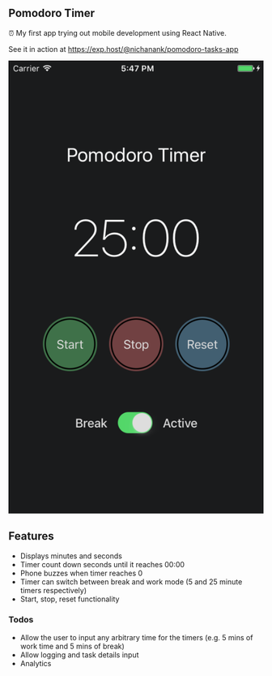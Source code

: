 ## Pomodoro Timer

⏰ My first app trying out mobile development using React Native.

See it in action at https://exp.host/@nichanank/pomodoro-tasks-app

![screenshot](app-screenshot.jpg)

## Features
- Displays minutes and seconds
- Timer count down seconds until it reaches 00:00
- Phone buzzes when timer reaches 0
- Timer can switch between break and work mode (5 and 25 minute timers respectively)
- Start, stop, reset functionality

### Todos
- Allow the user to input any arbitrary time for the timers (e.g. 5 mins of work time and 5 mins of break)
- Allow logging and task details input
- Analytics
